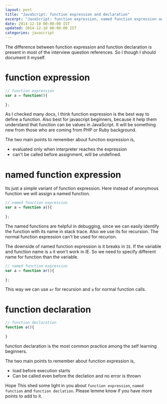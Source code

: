 ```yaml
---
layout: post
title: "JavaScript: function expression and declaration"
excerpt: "JavaScript: function expression, named function expression and declaration"
date: 2014-12-10 00:00:00 IST
updated: 2014-12-10 00:00:00 IST
categories: javascript
---
```


The difference between function expression and function declaration is present in most of the interview question references. So I though I should document it myself.

# <a class="anchor" name="function-expression" href="#function-expression"><i class="anchor-icon"></i></a>function expression

```js
// function expression
var a = function(){
  
};
```

As I checked many docs, I think function expression is the best way to define a function. Also best for javascript beginners, because it help them understand that function can be values in JavaScript. It will be something new from those who are coming from PHP or Ruby background.

The two main points to remember about function expression is,

* evaluated only when interpreter reaches the expression
* can't be called before assignment, will be undefined.


# <a class="anchor" name="named-function-expression" href="#named-function-expression"><i class="anchor-icon"></i></a>named function expression

Its just a simple variant of function expression. Here instead of anonymous function we will assign a named function.

```js
// named function expression
var a = function a(){
  
};
```

The named functions are helpful in debugging, since we can easily identify the function with its name in stack trace. Also we use its for recursion. The normal function expression can't be used for recurion.

The downside of named function expression is it breaks in `IE`. If the variable and function name is `a` it won't work in IE. So we need to specify different name for function than the variable.

```js
// named function expression
var a = function ar(){
  
};
```

This way we can use `ar` for recursion and `a` for normal function calls.

# <a class="anchor" name="function declaration" href="#function declaration"><i class="anchor-icon"></i></a>function declaration

```js
// function declaration
function a(){
  
}
```

function declaration is the most common practice among the self learning beginners.

The two main points to remember about function expression is,

* load before execution starts
* Can be called even before the declation and no error is thrown

Hope This shed some light in you about `function expression`, `named function` and `function declation`. Please lemme know if you have more points to add to it.

